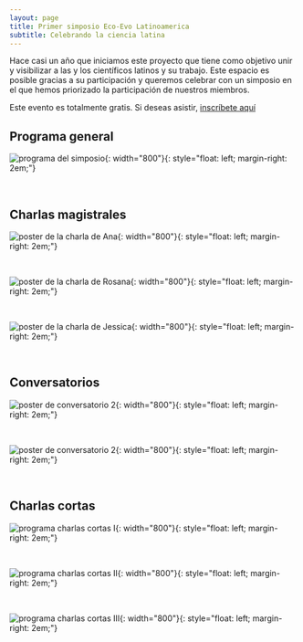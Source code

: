 ```yaml
---
layout: page
title: Primer simposio Eco-Evo Latinoamerica
subtitle: Celebrando la ciencia latina
---
```

Hace casi un año que iniciamos este proyecto que tiene como objetivo unir y visibilizar a las y los científicos latinos y su trabajo. Este espacio es posible gracias a su participación y queremos celebrar con un simposio en el que hemos priorizado la participación de nuestros miembros. 

Este evento es totalmente gratis. Si deseas asistir, [inscríbete aquí](https://docs.google.com/forms/d/e/1FAIpQLSdsh6nvL31iBzMTLzu9GClJTaSR1df7TmQKlzBkoOvb8KR9-Q/viewform?usp=sf_link)

## Programa general

![programa del simposio](/assets/img/simposio/programa.png){: width="800"}{: style="float: left; margin-right: 2em;"}  

&nbsp;

## Charlas magistrales


![poster de la charla de Ana](/assets/img/simposio/magistral_ana.png){: width="800"}{: style="float: left; margin-right: 2em;"}  

&nbsp;

![poster de la charla de Rosana](/assets/img/simposio/magistral_rosana.png){: width="800"}{: style="float: left; margin-right: 2em;"}  

&nbsp;

![poster de la charla de Jessica](/assets/img/simposio/magistral_jessica.png){: width="800"}{: style="float: left; margin-right: 2em;"}  

&nbsp;

## Conversatorios


![poster de conversatorio 2](/assets/img/simposio/conversatorio_1.png){: width="800"}{: style="float: left; margin-right: 2em;"}  

&nbsp;

![poster de conversatorio 2](/assets/img/simposio/conversatorio_2.png){: width="800"}{: style="float: left; margin-right: 2em;"}  


&nbsp;


## Charlas cortas

![programa charlas cortas I](/assets/img/simposio/charlas_cortas_1.png){: width="800"}{: style="float: left; margin-right: 2em;"}

&nbsp;

![programa charlas cortas II](/assets/img/simposio/charlas_cortas_2.png){: width="800"}{: style="float: left; margin-right: 2em;"} 

&nbsp;

![programa charlas cortas III](/assets/img/simposio/charlas_cortas_3.png){: width="800"}{: style="float: left; margin-right: 2em;"} 